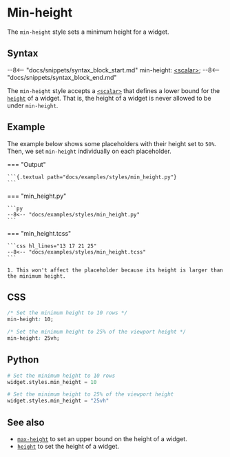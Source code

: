 # Min-height

The `min-height` style sets a minimum height for a widget.

## Syntax

--8<-- "docs/snippets/syntax_block_start.md"
min-height: <a href="../../css_types/scalar">&lt;scalar&gt;</a>;
--8<-- "docs/snippets/syntax_block_end.md"

The `min-height` style accepts a [`<scalar>`](../css_types/scalar.md) that defines a lower bound for the [`height`](./height.md) of a widget.
That is, the height of a widget is never allowed to be under `min-height`.

## Example

The example below shows some placeholders with their height set to `50%`.
Then, we set `min-height` individually on each placeholder.

=== "Output"

    ```{.textual path="docs/examples/styles/min_height.py"}
    ```

=== "min_height.py"

    ```py
    --8<-- "docs/examples/styles/min_height.py"
    ```

=== "min_height.tcss"

    ```css hl_lines="13 17 21 25"
    --8<-- "docs/examples/styles/min_height.tcss"
    ```

    1. This won't affect the placeholder because its height is larger than the minimum height.

## CSS

```css
/* Set the minimum height to 10 rows */
min-height: 10;

/* Set the minimum height to 25% of the viewport height */
min-height: 25vh;
```

## Python

```python
# Set the minimum height to 10 rows
widget.styles.min_height = 10

# Set the minimum height to 25% of the viewport height
widget.styles.min_height = "25vh"
```

## See also

 - [`max-height`](./max_height.md) to set an upper bound on the height of a widget.
 - [`height`](./height.md) to set the height of a widget.
